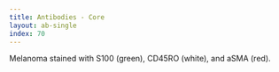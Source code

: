 ```yaml
---
title: Antibodies - Core
layout: ab-single
index: 70
---
```

Melanoma stained with S100 (green), CD45RO (white), and aSMA (red).